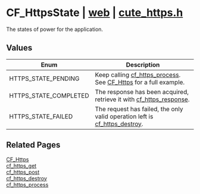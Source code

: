 # CF_HttpsState | [web](https://github.com/RandyGaul/cute_framework/blob/master/docs/web/README.md) | [cute_https.h](https://github.com/RandyGaul/cute_framework/blob/master/include/cute_https.h)

The states of power for the application.

## Values

Enum | Description
--- | ---
HTTPS_STATE_PENDING | Keep calling [cf_https_process](https://github.com/RandyGaul/cute_framework/blob/master/docs/web/cf_https_process.md). See [CF_Https](https://github.com/RandyGaul/cute_framework/blob/master/docs/web/cf_https.md) for a full example.
HTTPS_STATE_COMPLETED | The response has been acquired, retrieve it with [cf_https_response](https://github.com/RandyGaul/cute_framework/blob/master/docs/web/cf_https_response.md).
HTTPS_STATE_FAILED | The request has failed, the only valid operation left is [cf_https_destroy](https://github.com/RandyGaul/cute_framework/blob/master/docs/web/cf_https_destroy.md).

## Related Pages

[CF_Https](https://github.com/RandyGaul/cute_framework/blob/master/docs/web/cf_https.md)  
[cf_https_get](https://github.com/RandyGaul/cute_framework/blob/master/docs/web/cf_https_get.md)  
[cf_https_post](https://github.com/RandyGaul/cute_framework/blob/master/docs/web/cf_https_post.md)  
[cf_https_destroy](https://github.com/RandyGaul/cute_framework/blob/master/docs/web/cf_https_destroy.md)  
[cf_https_process](https://github.com/RandyGaul/cute_framework/blob/master/docs/web/cf_https_process.md)  
